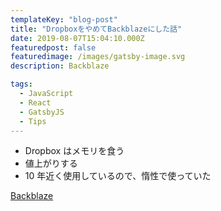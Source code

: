```yaml
---
templateKey: "blog-post"
title: "DropboxをやめてBackblazeにした話"
date: 2019-08-07T15:04:10.000Z
featuredpost: false
featuredimage: /images/gatsby-image.svg
description: Backblaze

tags:
  - JavaScript
  - React
  - GatsbyJS
  - Tips
---
```


- Dropbox はメモリを食う
- 値上がりする
- 10 年近く使用しているので、惰性で使っていた

[Backblaze](https://www.backblaze.com/ja_JP/cloud-backup.html)
